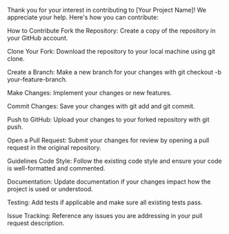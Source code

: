 Thank you for your interest in contributing to [Your Project Name]! We appreciate your help. Here's how you can contribute:

How to Contribute
Fork the Repository: Create a copy of the repository in your GitHub account.

Clone Your Fork: Download the repository to your local machine using git clone.

Create a Branch: Make a new branch for your changes with git checkout -b your-feature-branch.

Make Changes: Implement your changes or new features.

Commit Changes: Save your changes with git add and git commit.

Push to GitHub: Upload your changes to your forked repository with git push.

Open a Pull Request: Submit your changes for review by opening a pull request in the original repository.

Guidelines
Code Style: Follow the existing code style and ensure your code is well-formatted and commented.

Documentation: Update documentation if your changes impact how the project is used or understood.

Testing: Add tests if applicable and make sure all existing tests pass.

Issue Tracking: Reference any issues you are addressing in your pull request description.
